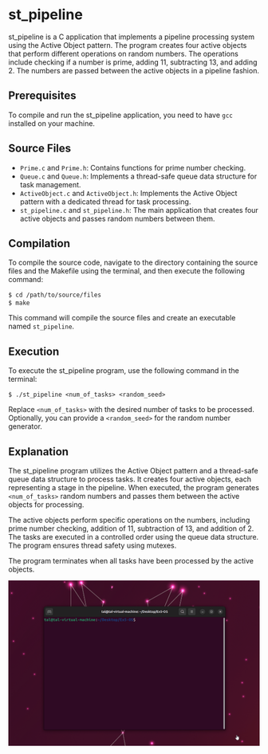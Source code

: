 
# st_pipeline

st_pipeline is a C application that implements a pipeline processing system using the Active Object pattern. The program creates four active objects that perform different operations on random numbers. The operations include checking if a number is prime, adding 11, subtracting 13, and adding 2. The numbers are passed between the active objects in a pipeline fashion.

## Prerequisites

To compile and run the st_pipeline application, you need to have `gcc` installed on your machine.

## Source Files

- `Prime.c` and `Prime.h`: Contains functions for prime number checking.
- `Queue.c` and `Queue.h`: Implements a thread-safe queue data structure for task management.
- `ActiveObject.c` and `ActiveObject.h`: Implements the Active Object pattern with a dedicated thread for task processing.
- `st_pipeline.c` and `st_pipeline.h`: The main application that creates four active objects and passes random numbers between them.

## Compilation

To compile the source code, navigate to the directory containing the source files and the Makefile using the terminal, and then execute the following command:

```
$ cd /path/to/source/files
$ make
```

This command will compile the source files and create an executable named `st_pipeline`.

## Execution

To execute the st_pipeline program, use the following command in the terminal:

```
$ ./st_pipeline <num_of_tasks> <random_seed>
```

Replace `<num_of_tasks>` with the desired number of tasks to be processed. Optionally, you can provide a `<random_seed>` for the random number generator.

## Explanation

The st_pipeline program utilizes the Active Object pattern and a thread-safe queue data structure to process tasks. It creates four active objects, each representing a stage in the pipeline. When executed, the program generates `<num_of_tasks>` random numbers and passes them between the active objects for processing.

The active objects perform specific operations on the numbers, including prime number checking, addition of 11, subtraction of 13, and addition of 2. The tasks are executed in a controlled order using the queue data structure. The program ensures thread safety using mutexes.

The program terminates when all tasks have been processed by the active objects.

![Project GIF](Ex5.gif)
